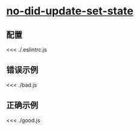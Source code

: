 # [no-did-update-set-state](https://github.com/jsx-eslint/eslint-plugin-react/blob/master/docs/rules/no-did-update-set-state.md)

## 配置

<<< ./.eslintrc.js

## 错误示例

<<< ./bad.js

## 正确示例

<<< ./good.js
